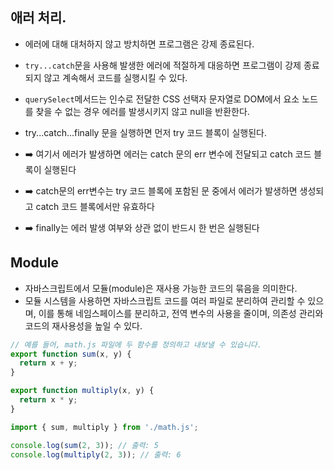 ## 애러 처리.
- 에러에 대해 대처하지 않고 방치하면 프로그램은 강제 종료된다.
- `try...catch`문을 사용해 발생한 에러에 적절하게 대응하면 프로그램이 강제 종료되지 않고 계속해서 코드를 실행시킬 수 있다.
- `querySelect`메서드는 인수로 전달한 CSS 선택자 문자열로 DOM에서 요소 노드를 찾을 수 없는 경우 에러를 발생시키지 않고 null을 반환한다.

- try...catch...finally 문을 실행하면 먼저 try 코드 블록이 실행된다.
- ➡️ 여기서 에러가 발생하면 에러는 catch 문의 err 변수에 전달되고 catch 코드 블록이 실행된다
- ➡️ catch문의 err변수는 try 코드 블록에 포함된 문 중에서 에러가 발생하면 생성되고 catch 코드 블록에서만 유효하다
- ➡️ finally는 에러 발생 여부와 상관 없이 반드시 한 번은 실행된다

## Module 
- 자바스크립트에서 모듈(module)은 재사용 가능한 코드의 묶음을 의미한다. 
- 모듈 시스템을 사용하면 자바스크립트 코드를 여러 파일로 분리하여 관리할 수 있으며, 이를 통해 네임스페이스를 분리하고, 전역 변수의 사용을 줄이며, 의존성 관리와 코드의 재사용성을 높일 수 있다.

```js
// 예를 들어, math.js 파일에 두 함수를 정의하고 내보낼 수 있습니다.
export function sum(x, y) {
  return x + y;
}

export function multiply(x, y) {
  return x * y;
}

import { sum, multiply } from './math.js';

console.log(sum(2, 3)); // 출력: 5
console.log(multiply(2, 3)); // 출력: 6

```